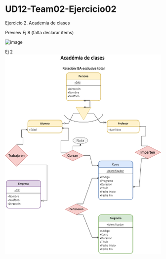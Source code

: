 # UD12-Team02-Ejercicio02
Ejercicio 2. Academia de clases 

Preview Ej 8 (falta declarar items)

![image](https://user-images.githubusercontent.com/65864090/164273906-b3ef6d49-3e96-4edc-a560-bfb4a9dd1118.png)

Ej 2
![image](https://github.com/JagaScripts/UD12-Team02-Ejercicio02/blob/master/Ejercicio2Academia%20de%20clases.png)
